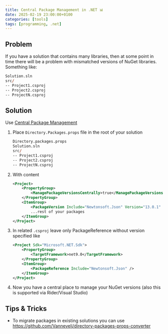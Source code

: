 ```yaml
---
title: Central Package Management in .NET 📊
date: 2025-02-19 23:00:00+0100
categories: [tools]
tags: [programming, .net]
---
```


## Problem
If you have a solution that contains many libraries, then at some point in time there will be a problem with mismatched versions of NuGet libraries.  
Something like:
```ps
Solution.sln
src/
-- Project1.csproj
-- Project2.csproj
-- ProjectN.csproj
```

## Solution
Use [Central Package Management](https://learn.microsoft.com/en-us/nuget/consume-packages/central-package-management)
1. Place `Directory.Packages.props` file in the root of your solution
    ```ps
    Directory.packages.props
    Solution.sln
    src/
    -- Project1.csproj
    -- Project2.csproj
    -- ProjectN.csproj
    ```
2. With content
    ```xml
    <Project>
        <PropertyGroup>
            <ManagePackageVersionsCentrally>true</ManagePackageVersionsCentrally>
        </PropertyGroup>
        <ItemGroup>
            <PackageVersion Include="Newtonsoft.Json" Version="13.0.1" />
            ...rest of your packages
        </ItemGroup>
    </Project>
    ```
3. In related `.csproj` leave only PackageReference without version specified like
    ```xml
    <Project Sdk="Microsoft.NET.Sdk">
        <PropertyGroup>
            <TargetFramework>net9.0</TargetFramework>
        </PropertyGroup>
        <ItemGroup>
            <PackageReference Include="Newtonsoft.Json" />
        </ItemGroup>
    </Project>
    ```
4. Now you have a central place to manage your NuGet versions (also this is supported via Rider/Visual Studio)

## Tips & Tricks
- To migrate packages in existing solutions you can use https://github.com/Vannevelj/directory-packages-props-converter
